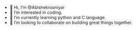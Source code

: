 - 👋 Hi, I’m @Abishekrouniyar
- 👀 I’m interested in coding.
- 🌱 I’m currently learning python and C language.
- 💞️ I’m looking to collaborate on building great things together.
<!---
Abishekrouniyar/Abishekrouniyar is a ✨ special ✨ repository because its `README.md` (this file) appears on your GitHub profile.
You can click the Preview link to take a look at your changes.
--->

